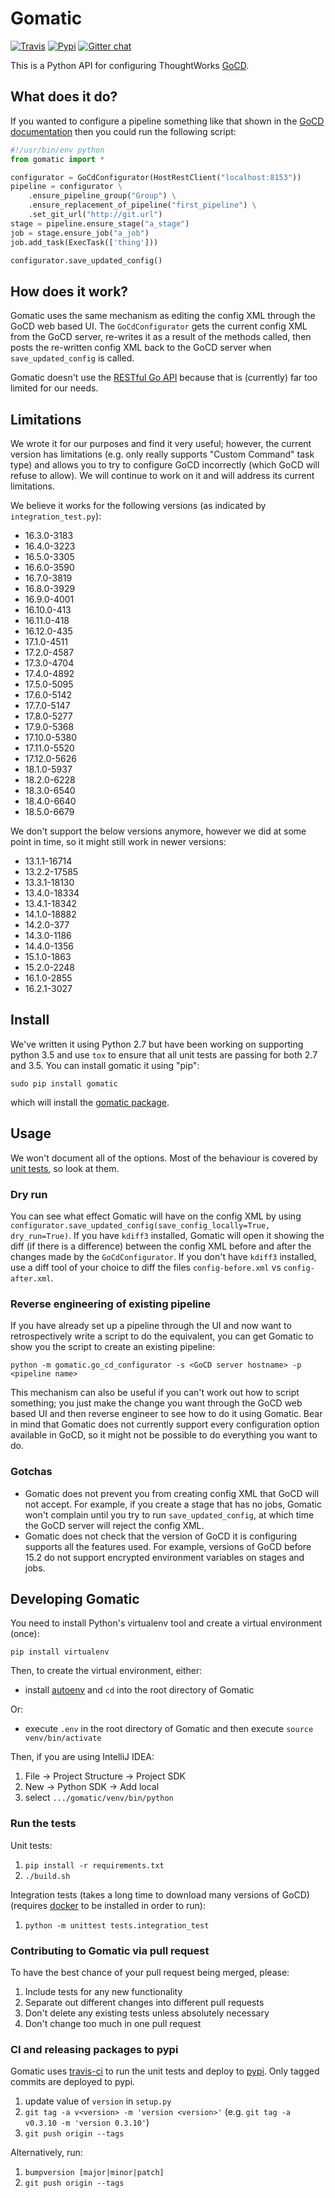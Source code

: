 # Gomatic
[![Travis](https://img.shields.io/travis/gocd-contrib/gomatic.svg)](https://travis-ci.org/gocd-contrib/gomatic)
[![Pypi](https://img.shields.io/pypi/v/gomatic.svg)](https://pypi.python.org/pypi/gomatic)
[![Gitter chat](https://badges.gitter.im/gocd-gomatic.png)](https://gitter.im/gocd-gomatic)

This is a Python API for configuring ThoughtWorks [GoCD](http://www.gocd.org/).

## What does it do?

If you wanted to configure a pipeline something like that shown in the [GoCD documentation](https://docs.gocd.org/current/) then you could run the following script:

```python
#!/usr/bin/env python
from gomatic import *

configurator = GoCdConfigurator(HostRestClient("localhost:8153"))
pipeline = configurator \
    .ensure_pipeline_group("Group") \
    .ensure_replacement_of_pipeline("first_pipeline") \
    .set_git_url("http://git.url")
stage = pipeline.ensure_stage("a_stage")
job = stage.ensure_job("a_job")
job.add_task(ExecTask(['thing']))

configurator.save_updated_config()
```

## How does it work?

Gomatic uses the same mechanism as editing the config XML through the GoCD web based UI.
The `GoCdConfigurator` gets the current config XML from the GoCD server, re-writes it as a result of the methods called, then posts the re-written config XML back to the GoCD server when `save_updated_config` is called.

Gomatic doesn't use the [RESTful Go API](https://api.gocd.org/current) because that is (currently) far too limited for our needs.

## Limitations

We wrote it for our purposes and find it very useful; however, the current version has limitations (e.g. only really supports "Custom Command" task type) and allows you to try to configure GoCD incorrectly (which GoCD will refuse to allow). We will continue to work on it and will address its current limitations.

We believe it works for the following versions (as indicated by `integration_test.py`):

* 16.3.0-3183
* 16.4.0-3223
* 16.5.0-3305
* 16.6.0-3590
* 16.7.0-3819
* 16.8.0-3929
* 16.9.0-4001
* 16.10.0-413
* 16.11.0-418
* 16.12.0-435
* 17.1.0-4511
* 17.2.0-4587
* 17.3.0-4704
* 17.4.0-4892
* 17.5.0-5095
* 17.6.0-5142
* 17.7.0-5147
* 17.8.0-5277
* 17.9.0-5368
* 17.10.0-5380
* 17.11.0-5520
* 17.12.0-5626
* 18.1.0-5937
* 18.2.0-6228
* 18.3.0-6540
* 18.4.0-6640
* 18.5.0-6679

We don't support the below versions anymore, however we did at some point in time, so it might still work in newer versions:

* 13.1.1-16714
* 13.2.2-17585
* 13.3.1-18130
* 13.4.0-18334
* 13.4.1-18342
* 14.1.0-18882
* 14.2.0-377
* 14.3.0-1186
* 14.4.0-1356
* 15.1.0-1863
* 15.2.0-2248
* 16.1.0-2855
* 16.2.1-3027

## Install

We've written it using Python 2.7 but have been working on supporting python 3.5 and use `tox` to ensure that all unit tests are passing for both 2.7 and 3.5. You can install gomatic it using "pip":

    sudo pip install gomatic

which will install the [gomatic package](https://pypi.python.org/pypi/gomatic/).

## Usage

We won't document all of the options. Most of the behaviour is covered by [unit tests](https://github.com/SpringerSBM/gomatic/blob/master/tests/go_cd_configurator_test.py), so look at them.

### Dry run

You can see what effect Gomatic will have on the config XML by using `configurator.save_updated_config(save_config_locally=True, dry_run=True)`.
If you have `kdiff3` installed, Gomatic will open it showing the diff (if there is a difference) between the config XML before and after the changes made by the `GoCdConfigurator`.
If you don't have `kdiff3` installed, use a diff tool of your choice to diff the files `config-before.xml` vs `config-after.xml`.

### Reverse engineering of existing pipeline

If you have already set up a pipeline through the UI and now want to retrospectively write a script to do the equivalent, you can get Gomatic to show you the script to create an existing pipeline:

    python -m gomatic.go_cd_configurator -s <GoCD server hostname> -p <pipeline name>

This mechanism can also be useful if you can't work out how to script something; you just make the change you want through the GoCD web based UI and then reverse engineer to see how to do it using Gomatic.
Bear in mind that Gomatic does not currently support every configuration option available in GoCD, so it might not be possible to do everything you want to do.

### Gotchas

* Gomatic does not prevent you from creating config XML that GoCD will not accept. For example, if you create a stage that has no jobs, Gomatic won't complain until you try to run `save_updated_config`, at which time the GoCD server will reject the config XML.
* Gomatic does not check that the version of GoCD it is configuring supports all the features used. For example, versions of GoCD before 15.2 do not support encrypted environment variables on stages and jobs.

## Developing Gomatic

You need to install Python's virtualenv tool and create a virtual environment (once):

    pip install virtualenv

Then, to create the virtual environment, either:

* install [autoenv](https://github.com/kennethreitz/autoenv) and `cd` into the root directory of Gomatic

Or:

* execute `.env` in the root directory of Gomatic and then execute `source venv/bin/activate`

Then, if you are using IntelliJ IDEA:

1. File -> Project Structure -> Project SDK
1. New -> Python SDK -> Add local
1. select `.../gomatic/venv/bin/python`

### Run the tests

Unit tests:

1. `pip install -r requirements.txt`
2. `./build.sh`

Integration tests (takes a long time to download many versions of GoCD) (requires [docker](https://www.docker.com/) to be installed in order to run):

1. `python -m unittest tests.integration_test`

### Contributing to Gomatic via pull request

To have the best chance of your pull request being merged, please:

1. Include tests for any new functionality
1. Separate out different changes into different pull requests
1. Don't delete any existing tests unless absolutely necessary
1. Don't change too much in one pull request

### CI and releasing packages to pypi

Gomatic uses [travis-ci](https://travis-ci.org/SpringerSBM/gomatic) to run the unit tests and deploy to [pypi](https://pypi.python.org/pypi/gomatic).
Only tagged commits are deployed to pypi.

1. update value of `version` in `setup.py`
1. `git tag -a v<version> -m 'version <version>'` (e.g. `git tag -a v0.3.10 -m 'version 0.3.10'`)
1. `git push origin --tags`

Alternatively, run:

1. `bumpversion [major|minor|patch]`
1. `git push origin --tags`

